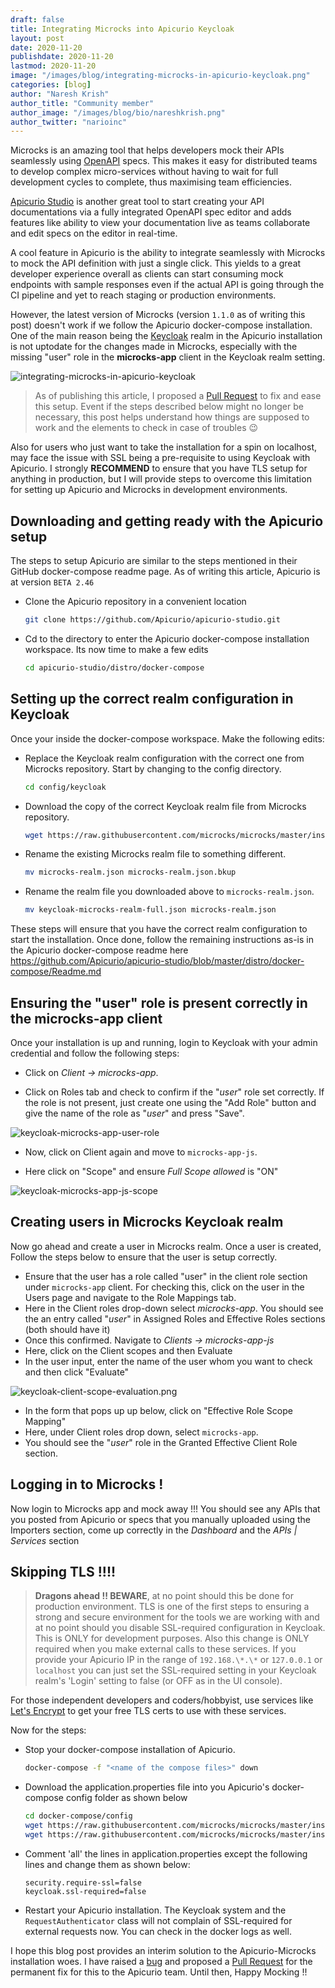 ```yaml
---
draft: false
title: Integrating Microcks into Apicurio Keycloak
layout: post
date: 2020-11-20
publishdate: 2020-11-20
lastmod: 2020-11-20
image: "/images/blog/integrating-microcks-in-apicurio-keycloak.png"
categories: [blog]
author: "Naresh Krish"
author_title: "Community member"
author_image: "/images/blog/bio/nareshkrish.png"
author_twitter: "narioinc"
---
```


Microcks is an amazing tool that helps developers mock their APIs seamlessly using [OpenAPI](https://www.openapis.org/) specs. This makes it easy for distributed teams to develop complex micro-services without having to wait for full development cycles to complete, thus maximising team efficiencies.

[Apicurio Studio](https://www.apicur.io/studio/) is another great tool to start creating your API documentations via a fully integrated OpenAPI spec editor and adds features like ability to view your documentation live as teams collaborate and edit specs on the editor in real-time.

A cool feature in Apicurio is the ability to integrate seamlessly with Microcks to mock the API definition with just a single click. This yields to a great developer experience overall as clients can start consuming mock endpoints with sample responses even if the actual API is going through the CI pipeline and yet to reach staging or production environments.

However, the latest version of Microcks (version `1.1.0` as of writing this post) doesn't work if we follow the Apicurio docker-compose installation. One of the main reason being the [Keycloak](https://www.keycloak.org/) realm in the Apicurio installation is not uptodate for the changes made in Microcks, especially with the missing "user" role in the **microcks-app** client in the Keycloak realm setting. 

![integrating-microcks-in-apicurio-keycloak](/images/blog/integrating-microcks-in-apicurio-keycloak.png)

> As of publishing this article, I proposed a [Pull Request](https://github.com/Apicurio/apicurio-studio/pull/1323) to fix and ease this setup. Event if the steps described below might no longer be necessary, this post helps understand how things are supposed to work and the elements to check in case of troubles 😉

Also for users who just want to take the installation for a spin on localhost, may face the issue with SSL being a pre-requisite to using Keycloak with Apicurio. I strongly **RECOMMEND** to ensure that you have TLS setup for anything in production, but I will provide steps to overcome this limitation for setting up Apicurio and Microcks in development environments.

## Downloading and getting ready with the Apicurio setup

The steps to setup Apicurio are similar to the steps mentioned in their GitHub docker-compose readme page. As of writing this article, Apicurio is at version `BETA 2.46`

- Clone the Apicurio repository in a convenient location 
  ```sh
  git clone https://github.com/Apicurio/apicurio-studio.git
  ```

- Cd to the directory to enter the Apicurio docker-compose installation workspace. Its now time to make a few edits
  ```sh
  cd apicurio-studio/distro/docker-compose
  ```

## Setting up the correct realm configuration in Keycloak

Once your inside the docker-compose workspace. Make the following edits:

- Replace the Keycloak realm configuration with the correct one from Microcks repository. Start by changing to the config directory.
  ```sh
  cd config/keycloak
  ```

- Download the copy of the correct Keycloak realm file from Microcks repository.
  ```sh
  wget https://raw.githubusercontent.com/microcks/microcks/master/install/keycloak-microcks-realm-full.json
  ```

- Rename the existing Microcks realm file to something different.
  ```sh
  mv microcks-realm.json microcks-realm.json.bkup
  ```

- Rename the realm file you downloaded above to `microcks-realm.json`.
  ```sh
  mv keycloak-microcks-realm-full.json microcks-realm.json
  ```

These steps will ensure that you have the correct realm configuration to start the installation. Once done, follow the remaining instructions as-is in the Apicurio docker-compose readme here https://github.com/Apicurio/apicurio-studio/blob/master/distro/docker-compose/Readme.md

## Ensuring the "user" role is present correctly in the microcks-app client

Once your installation is up and running, login to Keycloak with your admin credential and follow the following steps:

* Click on *Client -> microcks-app*.

* Click on Roles tab and check to confirm if the "*user*" role set correctly. If the role is not present, just create one using the "Add Role" button and give the name of the role as "*user*" and press "Save".

![keycloak-microcks-app-user-role](/images/blog/keycloak-microcks-app-user-role.png)

* Now, click on Client again and move to `microcks-app-js`.

* Here click on "Scope" and ensure *Full Scope allowed* is "ON"

![keycloak-microcks-app-js-scope](/images/blog/keycloak-microcks-app-js-scope.png)


## Creating users in Microcks Keycloak realm

Now go ahead and create a user in Microcks realm. Once a user is created, Follow the steps below to ensure that the user is setup correctly.

* Ensure that the user has a role called "user" in the client role section under `microcks-app` client. For checking this, click on the user in the Users page and navigate to the Role Mappings tab. 
* Here in the Client roles drop-down select *microcks-app*. You should see the an entry called "*user*" in Assigned Roles and Effective Roles sections (both should have it)
* Once this confirmed. Navigate to *Clients -> microcks-app-js*
* Here, click on the Client scopes and then Evaluate
* In the user input, enter the name of the user whom you want to check and then click "Evaluate"

![keycloak-client-scope-evaluation.png](/images/blog/keycloak-client-scope-evaluation.png)

* In the form that pops up up below, click on "Effective Role Scope Mapping"
* Here, under Client roles drop down, select `microcks-app`.
* You should see the "*user*" role in the Granted Effective Client Role section.

## Logging in to Microcks !

Now login to Microcks app and mock away !!! You should see any APIs that you posted from Apicurio or specs that you manually uploaded using the Importers section, come up correctly in the *Dashboard* and the *APIs | Services* section

## Skipping TLS !!!!

> **Dragons ahead !! BEWARE**, at no point should this be done for production environment. TLS is one of the first steps to ensuring a strong and secure environment for the tools we are working with and at no point should you disable SSL-required configuration in Keycloak. This is ONLY for development purposes. Also this change is ONLY required when you make external calls to these services. If you provide your Apicurio IP in the range of `192.168.\*.\*` or `127.0.0.1` or `localhost` you can just set the SSL-required setting in your Keycloak realm's 'Login' setting to false (or OFF as in the UI console). 

For those independent developers and coders/hobbyist, use services like [Let's Encrypt](https://letsencrypt.org/) to get your free TLS certs to use with these services.  

Now for the steps:

* Stop your docker-compose installation of Apicurio. 

  ```sh
  docker-compose -f "<name of the compose files>" down
  ```

* Download the application.properties file into you Apicurio's docker-compose config folder as shown below

  ```sh
  cd docker-compose/config
  wget https://raw.githubusercontent.com/microcks/microcks/master/install/docker-compose/config/application.properties
  wget https://raw.githubusercontent.com/microcks/microcks/master/install/docker-compose/config/logback.xml
  ```

* Comment 'all' the lines in application.properties except the following lines and change them as shown below:

  ```properties
  security.require-ssl=false
  keycloak.ssl-required=false
  ```

* Restart your Apicurio installation. The Keycloak system and the `RequestAuthenticator` class will not complain of SSL-required for external requests now. You can check in the docker logs as well. 

I hope this blog post provides an interim solution to the Apicurio-Microcks installation woes. I have raised a [bug](https://github.com/Apicurio/apicurio-studio/issues/1319#issuecomment-726690052) and proposed a [Pull Request](https://github.com/Apicurio/apicurio-studio/pull/1323) for the permanent fix for this to the Apicurio team. Until then, Happy Mocking !!